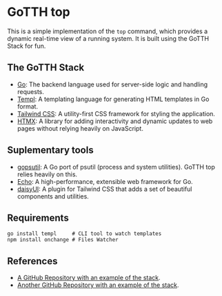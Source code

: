 # GoTTH top

This is a simple implementation of the `top` command, which provides a dynamic real-time view of a running system. It is built using the GoTTH Stack for fun.

## The GoTTH Stack

- [Go](https://go.dev): The backend language used for server-side logic and handling requests.
- [Templ](https://templ.guide): A templating language for generating HTML templates in Go format.
- [Tailwind CSS](https://tailwindcss.com): A utility-first CSS framework for styling the application.
- [HTMX](https://htmx.org): A library for adding interactivity and dynamic updates to web pages without relying heavily on JavaScript.

## Suplementary tools

- [gopsutil](https://github.com/shirou/gopsutil): A Go port of psutil (process and system utilities). GoTTH top relies heavily on this.
- [Echo](https://echo.labstack.com): A high-performance, extensible web framework for Go.
- [daisyUI](https://daisyui.com): A plugin for Tailwind CSS that adds a set of beautiful components and utilities.

## Requirements

```shell
go install templ     # CLI tool to watch templates
npm install onchange # Files Watcher
```

## References
- [A GitHub Repository with an example of the stack](https://github.com/danawoodman/go-echo-htmx-templ).
- [Another GitHub Repository with an example of the stack](https://github.com/emarifer/go-echo-templ-htmx).
